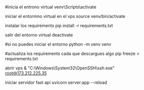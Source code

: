 #inicia el entrono virtual
venv\Scripts\activate  

iniciar el entormno virtual en el vps
source venv/bin/activate

instalar los requirements
pip install -r requirements.txt

salir del entorno virtual
deactivate


#si no puedes iniciar el entorno
python -m venv venv

#actualiza los requirements cada que descargues algo
pip freeze > requirements.txt

abrir vps
& "C:\Windows\System32\OpenSSH\ssh.exe" root@173.212.225.35


iniciar servidor fast api
 uvicorn server:app --reload       